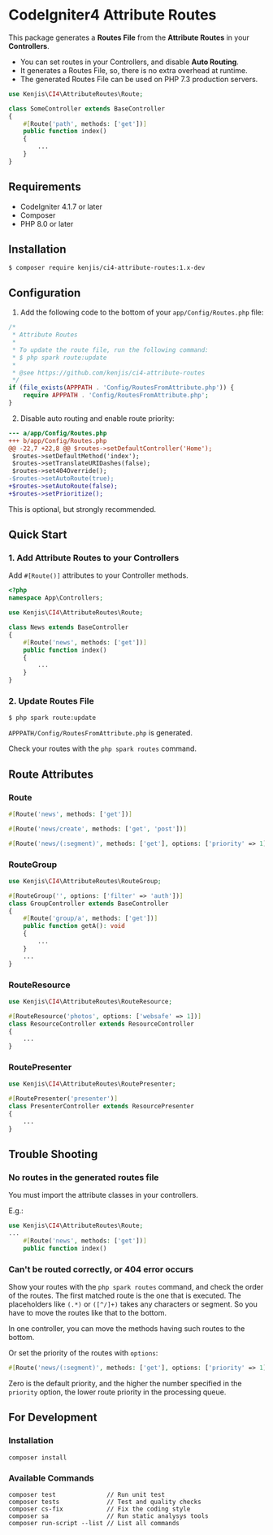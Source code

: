 # CodeIgniter4 Attribute Routes

This package generates a **Routes File** from the **Attribute Routes** in your **Controllers**.

- You can set routes in your Controllers, and disable **Auto Routing**.
- It generates a Routes File, so, there is no extra overhead at runtime.
- The generated Routes File can be used on PHP 7.3 production servers.

```php
use Kenjis\CI4\AttributeRoutes\Route;

class SomeController extends BaseController
{
    #[Route('path', methods: ['get'])]
    public function index()
    {
        ...
    }
}
```

## Requirements

- CodeIgniter 4.1.7 or later
- Composer
- PHP 8.0 or later

## Installation

```sh-session
$ composer require kenjis/ci4-attribute-routes:1.x-dev
```

## Configuration

1. Add the following code to the bottom of your `app/Config/Routes.php` file:
```php
/*
 * Attribute Routes
 *
 * To update the route file, run the following command:
 * $ php spark route:update
 *
 * @see https://github.com/kenjis/ci4-attribute-routes
 */
if (file_exists(APPPATH . 'Config/RoutesFromAttribute.php')) {
    require APPPATH . 'Config/RoutesFromAttribute.php';
}
```

2. Disable auto routing and enable route priority:
```diff
--- a/app/Config/Routes.php
+++ b/app/Config/Routes.php
@@ -22,7 +22,8 @@ $routes->setDefaultController('Home');
 $routes->setDefaultMethod('index');
 $routes->setTranslateURIDashes(false);
 $routes->set404Override();
-$routes->setAutoRoute(true);
+$routes->setAutoRoute(false);
+$routes->setPrioritize();
```

This is optional, but strongly recommended.

## Quick Start

### 1. Add Attribute Routes to your Controllers

Add `#[Route()]` attributes to your Controller methods.

```php
<?php
namespace App\Controllers;

use Kenjis\CI4\AttributeRoutes\Route;

class News extends BaseController
{
    #[Route('news', methods: ['get'])]
    public function index()
    {
        ...
    }
}
```

### 2. Update Routes File

```sh-session
$ php spark route:update
```

`APPPATH/Config/RoutesFromAttribute.php` is generated.

Check your routes with the `php spark routes` command.

## Route Attributes

### Route

```php
#[Route('news', methods: ['get'])]
```
```php
#[Route('news/create', methods: ['get', 'post'])]
```
```php
#[Route('news/(:segment)', methods: ['get'], options: ['priority' => 1])]
```

### RouteGroup

```php
use Kenjis\CI4\AttributeRoutes\RouteGroup;

#[RouteGroup('', options: ['filter' => 'auth'])]
class GroupController extends BaseController
{
    #[Route('group/a', methods: ['get'])]
    public function getA(): void
    {
        ...
    }
    ...
}
```

### RouteResource

```php
use Kenjis\CI4\AttributeRoutes\RouteResource;

#[RouteResource('photos', options: ['websafe' => 1])]
class ResourceController extends ResourceController
{
    ...
}
```

### RoutePresenter

```php
use Kenjis\CI4\AttributeRoutes\RoutePresenter;

#[RoutePresenter('presenter')]
class PresenterController extends ResourcePresenter
{
    ...
}
```

## Trouble Shooting

### No routes in the generated routes file

You must import the attribute classes in your controllers.

E.g.:
```php
use Kenjis\CI4\AttributeRoutes\Route;
...
    #[Route('news', methods: ['get'])]
    public function index()
```

### Can't be routed correctly, or 404 error occurs

Show your routes with the `php spark routes` command, and check the order of the routes.
The first matched route is the one that is executed.
The placeholders like `(.*)` or `([^/]+)` takes any characters or segment. So you have to move the routes like that to the bottom.

In one controller, you can move the methods having such routes to the bottom.

Or set the priority of the routes with `options`:
```php
#[Route('news/(:segment)', methods: ['get'], options: ['priority' => 1])]
```
Zero is the default priority, and the higher the number specified in the `priority` option, the lower route priority in the processing queue.

## For Development

### Installation

    composer install

### Available Commands

    composer test              // Run unit test
    composer tests             // Test and quality checks
    composer cs-fix            // Fix the coding style
    composer sa                // Run static analysys tools
    composer run-script --list // List all commands
